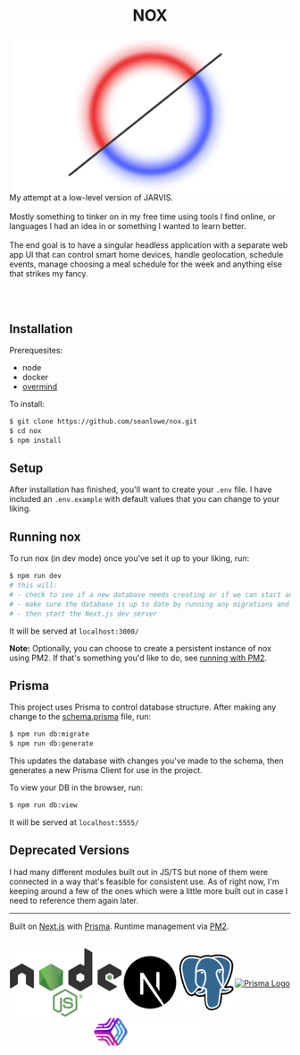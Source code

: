 <h1 align="center"> <b> NOX </b> </h1>

<img align="right" alt="NOX Logo" src="public/images/nox.png" width="500" />
<div>
  My attempt at a low-level version of JARVIS.
  <br></br>
  Mostly something to tinker on in my free time using tools I find online, or languages I had an idea in or something I wanted to learn better.
  <br></br>
  The end goal is to have a singular headless application with a separate web app UI that can control smart home devices, handle geolocation, schedule events, manage choosing a meal schedule for the week and anything else that strikes my fancy.
</div>

<br></br>

## Installation

Prerequesites:
* node
* docker
* [overmind](https://github.com/DarthSim/overmind)


To install:
```bash
$ git clone https://github.com/seanlowe/nox.git
$ cd nox
$ npm install
```

## Setup
After installation has finished, you'll want to create your `.env` file. I have included an `.env.example` with default values that you can change to your liking.

## Running nox
To run nox (in dev mode) once you've set it up to your liking, run:
```bash
$ npm run dev
# this will:
# - check to see if a new database needs creating or if we can start an existing one
# - make sure the database is up to date by running any migrations and seeders necessary
# - then start the Next.js dev server
```

It will be served at `localhost:3000/`

**Note:** Optionally, you can choose to create a persistent instance of nox using PM2. If that's something you'd like to do, see [running with PM2](./docs/running-with-pm2.md).


## Prisma
This project uses Prisma to control database structure. After making any change to the [schema.prisma](/prisma/schema.prisma) file, run:
```bash
$ npm run db:migrate
$ npm run db:generate
```
This updates the database with changes you've made to the schema, then generates a new Prisma Client for use in the project.

To view your DB in the browser, run:
```bash
$ npm run db:view
```
It will be served at `localhost:5555/`


## Deprecated Versions
I had many different modules built out in JS/TS but none of them were connected in a way that's feasible for consistent use. As of right now, I'm keeping around a few of the ones which were a little more built out in case I need to reference them again later.

<hr></hr>

Built on [Next.js](https://nextjs.org/) with [Prisma](https://www.prisma.io/). Runtime management via [PM2](https://pm2.keymetrics.io/).
<br></br>

<!--
 - these styles will get stripped but leaving them in for when I get around to making
 - enough documentation to make a decent Github Pages
-->
<div style="display: flex; justify-content: space-evenly; align-items: center; flex-wrap: wrap;">
  <!-- nodeJS  -->
  <a href="https://github.com/nodejs" target="blank">
    <img alt="Node.js Logo" src="public/images/node.svg" width="200" />
  </a>

  <!-- next.js -->
  <a href="https://github.com/vercel/next.js" target="blank">
    <img alt="Next.js Logo" src="public/images/next.png" width="100" >
  </a>

  <!-- postgres -->
  <a href="https://github.com/postgres" target="blank">
    <img alt="PostgreSQL Logo" src="public/images/postgres.png" width="100" >
  </a>

  <!-- prisma -->
  <a href="https://github.com/prisma/" target="blank">
    <img alt="Prisma Logo" src="https://images2.prisma.io/footer-logo.png" width="200" >
  </a>

  <!-- pm2 -->
  <a href="https://pm2.keymetrics.io/" target="blank">
    <img alt="PM2 logo" src="public/images/pm2.png" width="200">
  </a>
</div>

<br />
